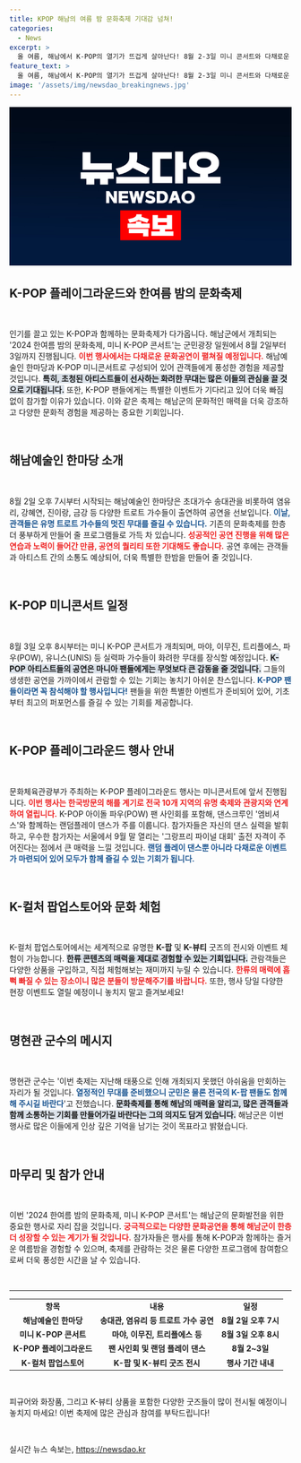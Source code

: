 ```yaml
---
title: KPOP 해남의 여름 밤 문화축제 기대감 넘쳐!
categories:
  - News
excerpt: >
  올 여름, 해남에서 K-POP의 열기가 뜨겁게 살아난다! 8월 2-3일 미니 콘서트와 다채로운 문화행사가 펼쳐지는 한여름 밤의 문화축제에 여러분을 초대합니다. 팬 사인회, 랜덤 플레이 댄스 등 풍성한 프로그램이 준비되어 있으니 놓치지 마세요!
feature_text: >
  올 여름, 해남에서 K-POP의 열기가 뜨겁게 살아난다! 8월 2-3일 미니 콘서트와 다채로운 문화행사가 펼쳐지는 한여름 밤의 문화축제에 여러분을 초대합니다. 팬 사인회, 랜덤 플레이 댄스 등 풍성한 프로그램이 준비되어 있으니 놓치지 마세요!
image: '/assets/img/newsdao_breakingnews.jpg'
---
```


<p><img src="/assets/img/newsdao_breakingnews.jpg" alt="flaretime 속보" /></p>

<h2 data-ke-size="size26">K-POP 플레이그라운드와 한여름 밤의 문화축제</h2>

<p data-ke-size="size16">&nbsp;</p>

<p data-ke-size="size16">인기를 끌고 있는 K-POP과 함께하는 문화축제가 다가옵니다. 해남군에서 개최되는 '2024 한여름 밤의 문화축제, 미니 K-POP 콘서트'는 군민광장 일원에서 8월 2일부터 3일까지 진행됩니다. <b><span style="color: #ee2323;">이번 행사에서는 다채로운 문화공연이 펼쳐질 예정입니다.</span></b> 해남예술인 한마당과 K-POP 미니콘서트로 구성되어 있어 관객들에게 풍성한 경험을 제공할 것입니다. <b><span style="background-color: #21538527;">특히, 초청된 아티스트들이 선사하는 화려한 무대는 많은 이들의 관심을 끌 것으로 기대됩니다.</span></b> 또한, K-POP 팬들에게는 특별한 이벤트가 기다리고 있어 더욱 빠짐 없이 참가할 이유가 있습니다. 이와 같은 축제는 해남군의 문화적인 매력을 더욱 강조하고 다양한 문화적 경험을 제공하는 중요한 기회입니다.</p>

<p data-ke-size="size16">&nbsp;</p>

<h2 data-ke-size="size26">해남예술인 한마당 소개</h2>

<p data-ke-size="size16">&nbsp;</p>

<p data-ke-size="size16">8월 2일 오후 7시부터 시작되는 해남예술인 한마당은 초대가수 송대관을 비롯하여 염유리, 강혜연, 진이랑, 금강 등 다양한 트로트 가수들이 출연하여 공연을 선보입니다. <b><span style="color: #1a5490;">이날, 관객들은 유명 트로트 가수들의 멋진 무대를 즐길 수 있습니다.</span></b> 기존의 문화축제를 한층 더 풍부하게 만들어 줄 프로그램들로 가득 차 있습니다. <b><span style="color: #ee2323;">성공적인 공연 진행을 위해 많은 연습과 노력이 들어간 만큼, 공연의 퀄리티 또한 기대해도 좋습니다.</span></b> 공연 후에는 관객들과 아티스트 간의 소통도 예상되어, 더욱 특별한 한밤을 만들어 줄 것입니다.</p>

<p data-ke-size="size16">&nbsp;</p>

<h2 data-ke-size="size26">K-POP 미니콘서트 일정</h2>

<p data-ke-size="size16">&nbsp;</p>

<p data-ke-size="size16">8월 3일 오후 8시부터는 미니 K-POP 콘서트가 개최되며, 마야, 이무진, 트리플에스, 파우(POW), 유니스(UNIS) 등 실력파 가수들이 화려한 무대를 장식할 예정입니다. <b><span style="background-color: #21538527;">K-POP 아티스트들의 공연은 마니아 팬들에게는 무엇보다 큰 감동을 줄 것입니다.</span></b> 그들의 생생한 공연을 가까이에서 관람할 수 있는 기회는 놓치기 아쉬운 찬스입니다. <b><span style="color: #1a5490;">K-POP 팬들이라면 꼭 참석해야 할 행사입니다!</span></b> 팬들을 위한 특별한 이벤트가 준비되어 있어, 기초부터 최고의 퍼포먼스를 즐길 수 있는 기회를 제공합니다.</p>

<p data-ke-size="size16">&nbsp;</p>

<h2 data-ke-size="size26">K-POP 플레이그라운드 행사 안내</h2>

<p data-ke-size="size16">&nbsp;</p>

<p data-ke-size="size16">문화체육관광부가 주최하는 K-POP 플레이그라운드 행사는 미니콘서트에 앞서 진행됩니다. <b><span style="color: #ee2323;">이번 행사는 한국방문의 해를 계기로 전국 10개 지역의 유명 축제와 관광지와 연계하여 열립니다.</span></b> K-POP 아이돌 파우(POW) 팬 사인회를 포함해, 댄스크루인 '엠비셔스'와 함께하는 랜덤플레이 댄스가 주를 이룹니다. 참가자들은 자신의 댄스 실력을 발휘하고, 우수한 참가자는 서울에서 9월 말 열리는 '그랑프리 파이널 대회' 출전 자격이 주어진다는 점에서 큰 매력을 느낄 것입니다. <b><span style="color: #1a5490;">랜덤 플레이 댄스뿐 아니라 다채로운 이벤트가 마련되어 있어 모두가 함께 즐길 수 있는 기회가 됩니다.</span></b></p>

<p data-ke-size="size16">&nbsp;</p>

<h2 data-ke-size="size26">K-컬처 팝업스토어와 문화 체험</h2>

<p data-ke-size="size16">&nbsp;</p>

<p data-ke-size="size16">K-컬처 팝업스토어에서는 세계적으로 유명한 <b>K-팝</b> 및 <b>K-뷰티</b> 굿즈의 전시와 이벤트 체험이 가능합니다. <b><span style="background-color: #21538527;">한류 콘텐츠의 매력을 제대로 경험할 수 있는 기회입니다.</span></b> 관람객들은 다양한 상품을 구입하고, 직접 체험해보는 재미까지 누릴 수 있습니다. <b><span style="color: #ee2323;">한류의 매력에 흠뻑 빠질 수 있는 장소이니 많은 분들이 방문해주기를 바랍니다.</span></b> 또한, 행사 당일 다양한 현장 이벤트도 열릴 예정이니 놓치지 말고 즐겨보세요!</p>

<p data-ke-size="size16">&nbsp;</p>

<h2 data-ke-size="size26">명현관 군수의 메시지</h2>

<p data-ke-size="size16">&nbsp;</p>

<p data-ke-size="size16">명현관 군수는 '이번 축제는 지난해 태풍으로 인해 개최되지 못했던 아쉬움을 만회하는 자리가 될 것입니다. <b><span style="color: #1a5490;">열정적인 무대를 준비했으니 군민은 물론 전국의 K-팝 팬들도 함께해 주시길 바란다</span></b>'고 전했습니다. <b><span style="background-color: #21538527;">문화축제를 통해 해남의 매력을 알리고, 많은 관객들과 함께 소통하는 기회를 만들어가길 바란다는 그의 의지도 담겨 있습니다.</span></b> 해남군은 이번 행사로 많은 이들에게 인상 깊은 기억을 남기는 것이 목표라고 밝혔습니다.</p>

<p data-ke-size="size16">&nbsp;</p>

<h2 data-ke-size="size26">마무리 및 참가 안내</h2>

<p data-ke-size="size16">&nbsp;</p>

<p data-ke-size="size16">이번 '2024 한여름 밤의 문화축제, 미니 K-POP 콘서트'는 해남군의 문화발전을 위한 중요한 행사로 자리 잡을 것입니다. <b><span style="color: #ee2323;">궁극적으로는 다양한 문화공연을 통해 해남군이 한층 더 성장할 수 있는 계기가 될 것입니다.</span></b> 참가자들은 행사를 통해 K-POP과 함께하는 즐거운 여름밤을 경험할 수 있으며, 축제를 관람하는 것은 물론 다양한 프로그램에 참여함으로써 더욱 풍성한 시간을 날 수 있습니다.</p>

<p data-ke-size="size16">&nbsp;</p>

<hr />

<table style="width: 100%; border-collapse: collapse;">
<tr>
<td style="text-align: center; height: 17px;"><b>항목</b></td>
<td style="text-align: center; height: 17px;"><b>내용</b></td>
<td style="text-align: center; height: 17px;"><b>일정</b></td>
</tr>
<tr>
<td style="text-align: center; height: 17px;"><b>해남예술인 한마당</b></td>
<td style="text-align: center; height: 17px;"><b>송대관, 염유리 등 트로트 가수 공연</b></td>
<td style="text-align: center; height: 17px;"><b>8월 2일 오후 7시</b></td>
</tr>
<tr>
<td style="text-align: center; height: 17px;"><b>미니 K-POP 콘서트</b></td>
<td style="text-align: center; height: 17px;"><b>마야, 이무진, 트리플에스 등</b></td>
<td style="text-align: center; height: 17px;"><b>8월 3일 오후 8시</b></td>
</tr>
<tr>
<td style="text-align: center; height: 17px;"><b>K-POP 플레이그라운드</b></td>
<td style="text-align: center; height: 17px;"><b>팬 사인회 및 랜덤 플레이 댄스</b></td>
<td style="text-align: center; height: 17px;"><b>8월 2~3일</b></td>
</tr>
<tr>
<td style="text-align: center; height: 17px;"><b>K-컬처 팝업스토어</b></td>
<td style="text-align: center; height: 17px;"><b>K-팝 및 K-뷰티 굿즈 전시</b></td>
<td style="text-align: center; height: 17px;"><b>행사 기간 내내</b></td>
</tr>
</table>

<p data-ke-size="size16">&nbsp;</p>

<p data-ke-size="size16">피규어와 화장품, 그리고 K-뷰티 상품을 포함한 다양한 굿즈들이 많이 전시될 예정이니 놓치지 마세요! 이번 축제에 많은 관심과 참여를 부탁드립니다!</p>

<p data-ke-size="size16">&nbsp;</p>
실시간 뉴스 속보는, <a href="https://newsdao.kr" rel="dofollow">https://newsdao.kr</a>


